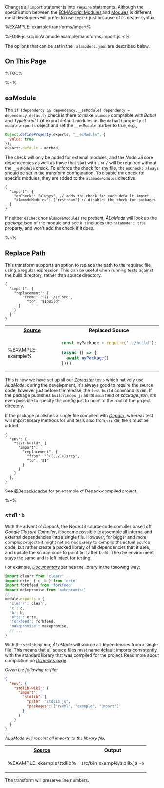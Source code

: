 <!-- ### `@a-la/import` -->

Changes all `import` statements into `require` statements. Although the specification between the [ECMAScript Modules](https://nodejs.org/api/esm.html) and [Modules](https://nodejs.org/api/modules.html) is different, most developers will prefer to use `import` just because of its neater syntax.

%EXAMPLE: example/transforms/import%

%FORK-js src/bin/alamode example/transforms/import.js -s%

The options that can be set in the `.alamoderc.json` are described below.

## On This Page

%TOC%

%~%

## esModule

The `if (dependency && dependency.__esModule) dependency = dependency.default;` check is there to make `alamode` compatible with _Babel_ and _TypeScript_ that export default modules as the `default` property of `module.exports` object and set the `__esModule` marker to true, e.g.,

```js
Object.defineProperty(exports, "__esModule", {
  value: true
});
exports.default = method;
```

The check will only be added for external modules, and the _Node.JS_ core dependencies as well as those that start with `.` or `/` will be required without the `__esModule` check. To enforce the check for any file, the `esCheck: always` should be set in the transform configuration. To disable the check for specific modules, they are added to the `alamodeModules` directive.

```json5
{
  "import": {
    "esCheck": "always", // adds the check for each default import
    "alamodeModules": ["restream"] // disables the check for packages
  }
}
```

If neither `esCheck` nor `alamodeModules` are present, _ÀLaMode_ will look up the _package.json_ of the module and see if it includes the `"alamode": true` property, and won't add the check if it does.

%~%

## Replace Path

This transform supports an option to replace the path to the required file using a regular expression. This can be useful when running tests against the build directory, rather than source directory.

```json5
{
  "import": {
    "replacement": {
        "from": "^((../)+)src",
          "to": "$1build"
      }
    }
  }
}
```

<table>
<tr><th><a href="example/index.js">Source</a></th><th>Replaced Source</th></tr>
<!-- block-start -->
<tr><td>

%EXAMPLE: example%
</td>
<td>

```js
const myPackage = require('../build');

(async () => {
  await myPackage()
})()
```
</td></tr>
</table>

This is how we have set up all our [_Zoroaster_](/contexttesting/zoroaster) tests which natively use _ÀLaMode_: during the development, it's always good to require the source code, however just before the release, the `test-build` command is run. If the package publishes `build/index.js` as its `main` field of _package.json_, it's even possible to specify the config just to point to the root of the project directory.

If the package publishes a single file compiled with [_Depack_](/dpck/depack), whereas test will import library methods for unit tests also from `src` dir, the `$` must be added.

```json5
{
  "env": {
    "test-build": {
      "import": {
        "replacement": {
          "from": "^((../)+)src$",
          "to": "$1"
        }
      }
    }
  },
}
```

See [@Depack/cache](https://github.com/dpck/cache/blob/master/package.json) for an example of Depack-compiled project.

%~%

## `stdlib`

With the advent of _Depack_, the Node.JS source code compiler based off _Google Closure Compiler_, it became possible to assemble all internal and external dependencies into a single file. However, for bigger and more complex projects it might not be necessary to compile the actual source code, but rather create a packed library of all dependencies that it uses, and update the source code to point to it after build. The dev environment stays the same and is left intact for testing.

For example, [_Documentary_](/artdecocode/documentary/blob/master/src/stdlib.js) defines the library in the following way:

```js
import clearr from 'clearr'
import erte, { c, b } from 'erte'
import forkfeed from 'forkfeed'
import makepromise from 'makepromise'
// ...
module.exports = {
  'clearr': clearr,
  'c': c,
  'b': b,
  'erte': erte,
  'forkfeed': forkfeed,
  'makepromise': makepromise,
  // ...
}
```

With the `stdlib` option, _ÀLaMode_ will source all dependencies from a single file. This means that all source files must name default imports consistently with the standard library that was compiled for the project. Read more about compilation on [_Depack_'s page](https://github.com/dpck/depack#standard-libarary).

_Given the following rc file:_

```json
{
  "env": {
    "stdlib-wiki": {
      "import": {
        "stdlib": {
          "path": "stdlib.js",
          "packages": ["rexml", "example", "import"]
        }
      }
    }
  }
}
```

_ÀLaMode will repoint all imports to the library file:_

<table>
<tr><th><a href="../blob/master/example/stdlib.js">Source</a></th><th>Output</th></tr>
<!-- block-start -->
<tr><td>

%EXAMPLE: example/stdlib%
</td>
<td>

<fork lang="js" env="ALAMODE_ENV=stdlib-wiki">src/bin example/stdlib.js -s</fork>
</td></tr>
</table>

The transform will preserve line numbers. 